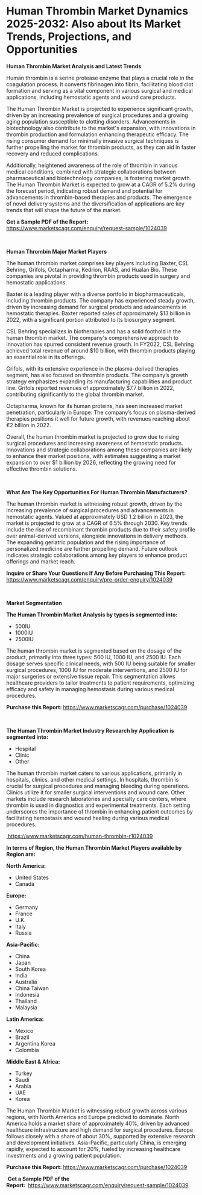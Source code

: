 <p><h1>Human Thrombin Market Dynamics 2025-2032: Also about Its Market Trends, Projections, and Opportunities</h1></p><p><strong>Human Thrombin Market Analysis and Latest Trends</strong></p>
<p><p>Human thrombin is a serine protease enzyme that plays a crucial role in the coagulation process. It converts fibrinogen into fibrin, facilitating blood clot formation and serving as a vital component in various surgical and medical applications, including hemostatic agents and wound care products.</p><p>The Human Thrombin Market is projected to experience significant growth, driven by an increasing prevalence of surgical procedures and a growing aging population susceptible to clotting disorders. Advancements in biotechnology also contribute to the market's expansion, with innovations in thrombin production and formulation enhancing therapeutic efficacy. The rising consumer demand for minimally invasive surgical techniques is further propelling the market for thrombin products, as they can aid in faster recovery and reduced complications.</p><p>Additionally, heightened awareness of the role of thrombin in various medical conditions, combined with strategic collaborations between pharmaceutical and biotechnology companies, is fostering market growth. The Human Thrombin Market is expected to grow at a CAGR of 5.2% during the forecast period, indicating robust demand and potential for advancements in thrombin-based therapies and products. The emergence of novel delivery systems and the diversification of applications are key trends that will shape the future of the market.</p></p>
<p><strong>Get a Sample PDF of the Report:&nbsp;</strong> <a href="https://www.marketscagr.com/enquiry/request-sample/1024039?utm_campaign=2951&utm_medium=2&utm_source=Github&utm_content=ia&utm_term=17042025&utm_id=human-thrombin">https://www.marketscagr.com/enquiry/request-sample/1024039</a></p>
<p>&nbsp;</p>
<p><strong>Human Thrombin Major Market Players</strong></p>
<p><p>The human thrombin market comprises key players including Baxter, CSL Behring, Grifols, Octapharma, Kedrion, RAAS, and Hualan Bio. These companies are pivotal in providing thrombin products used in surgery and hemostatic applications.</p><p>Baxter is a leading player with a diverse portfolio in biopharmaceuticals, including thrombin products. The company has experienced steady growth, driven by increasing demand for surgical products and advancements in hemostatic therapies. Baxter reported sales of approximately $13 billion in 2022, with a significant portion attributed to its biosurgery segment.</p><p>CSL Behring specializes in biotherapies and has a solid foothold in the human thrombin market. The company's comprehensive approach to innovation has spurred consistent revenue growth. In FY2022, CSL Behring achieved total revenue of around $10 billion, with thrombin products playing an essential role in its offerings.</p><p>Grifols, with its extensive experience in the plasma-derived therapies segment, has also focused on thrombin products. The company’s growth strategy emphasizes expanding its manufacturing capabilities and product line. Grifols reported revenues of approximately $7.7 billion in 2022, contributing significantly to the global thrombin market.</p><p>Octapharma, known for its human proteins, has seen increased market penetration, particularly in Europe. The company’s focus on plasma-derived therapies positions it well for future growth, with revenues reaching about €2 billion in 2022.</p><p>Overall, the human thrombin market is projected to grow due to rising surgical procedures and increasing awareness of hemostatic products. Innovations and strategic collaborations among these companies are likely to enhance their market positions, with estimates suggesting a market expansion to over $1 billion by 2026, reflecting the growing need for effective thrombin solutions.</p></p>
<p>&nbsp;</p>
<p><strong>What Are The Key Opportunities For Human Thrombin Manufacturers?</strong></p>
<p><p>The human thrombin market is witnessing robust growth, driven by the increasing prevalence of surgical procedures and advancements in hemostatic agents. Valued at approximately USD 1.2 billion in 2023, the market is projected to grow at a CAGR of 6.5% through 2030. Key trends include the rise of recombinant thrombin products due to their safety profile over animal-derived versions, alongside innovations in delivery methods. The expanding geriatric population and the rising importance of personalized medicine are further propelling demand. Future outlook indicates strategic collaborations among key players to enhance product offerings and market reach.</p></p>
<p><strong>Inquire or Share Your Questions If Any Before Purchasing This Report:</strong> <a href="https://www.marketscagr.com/enquiry/pre-order-enquiry/1024039?utm_campaign=2951&utm_medium=2&utm_source=Github&utm_content=ia&utm_term=17042025&utm_id=human-thrombin">https://www.marketscagr.com/enquiry/pre-order-enquiry/1024039</a></p>
<p>&nbsp;</p>
<p><strong>Market Segmentation</strong></p>
<p><strong>The Human Thrombin Market Analysis by types is segmented into:</strong></p>
<p><ul><li>500IU</li><li>1000IU</li><li>2500IU</li></ul></p>
<p><p>The human thrombin market is segmented based on the dosage of the product, primarily into three types: 500 IU, 1000 IU, and 2500 IU. Each dosage serves specific clinical needs, with 500 IU being suitable for smaller surgical procedures, 1000 IU for moderate interventions, and 2500 IU for major surgeries or extensive tissue repair. This segmentation allows healthcare providers to tailor treatments to patient requirements, optimizing efficacy and safety in managing hemostasis during various medical procedures.</p></p>
<p><strong>Purchase this Report:&nbsp;</strong><a href="https://www.marketscagr.com/purchase/1024039?utm_campaign=2951&utm_medium=2&utm_source=Github&utm_content=ia&utm_term=17042025&utm_id=human-thrombin">https://www.marketscagr.com/purchase/1024039</a></p>
<p>&nbsp;</p>
<p><strong>The Human Thrombin Market Industry Research by Application is segmented into:</strong></p>
<p><ul><li>Hospital</li><li>Clinic</li><li>Other</li></ul></p>
<p><p>The human thrombin market caters to various applications, primarily in hospitals, clinics, and other medical settings. In hospitals, thrombin is crucial for surgical procedures and managing bleeding during operations. Clinics utilize it for smaller surgical interventions and wound care. Other markets include research laboratories and specialty care centers, where thrombin is used in diagnostics and experimental treatments. Each setting underscores the importance of thrombin in enhancing patient outcomes by facilitating hemostasis and wound healing during various medical procedures.</p></p>
<p><a href="https://www.marketscagr.com/human-thrombin-r1024039?utm_campaign=2951&utm_medium=2&utm_source=Github&utm_content=ia&utm_term=17042025&utm_id=human-thrombin">&nbsp;https://www.marketscagr.com/human-thrombin-r1024039</a></p>
<p><strong>In terms of Region, the Human Thrombin Market Players available by Region are:</strong></p>
<p>
    <p> <strong> North America: </strong>
        <ul>
            <li>United States</li>
            <li>Canada</li>
        </ul>
        </p> 
    <p> <strong> Europe: </strong>
        <ul>
            <li>Germany</li>
            <li>France</li>
            <li>U.K.</li>
            <li>Italy</li>
            <li>Russia</li>
        </ul>
        </p> 
    <p> <strong> Asia-Pacific: </strong>
        <ul>
            <li>China</li>
            <li>Japan</li>
            <li>South Korea</li>
            <li>India</li>
            <li>Australia</li>
            <li>China Taiwan</li>
            <li>Indonesia</li>
            <li>Thailand</li>
            <li>Malaysia</li>
        </ul>
        </p> 
    <p> <strong> Latin America: </strong>
        <ul>
            <li>Mexico</li>
            <li>Brazil</li>
            <li>Argentina Korea</li>
            <li>Colombia</li>
        </ul>
        </p> 
    <p> <strong> Middle East & Africa: </strong>
        <ul>
            <li>Turkey</li>
            <li>Saudi</li>
            <li>Arabia</li>
            <li>UAE</li>
            <li>Korea</li>
        </ul>
    </p>
    </p>
<p><p>The Human Thrombin Market is witnessing robust growth across various regions, with North America and Europe predicted to dominate. North America holds a market share of approximately 40%, driven by advanced healthcare infrastructure and high demand for surgical procedures. Europe follows closely with a share of about 30%, supported by extensive research and development initiatives. Asia-Pacific, particularly China, is emerging rapidly, expected to account for 20%, fueled by increasing healthcare investments and a growing patient population.</p></p>
<p><strong>Purchase this Report: </strong><a href="https://www.marketscagr.com/purchase/1024039?utm_campaign=2951&utm_medium=2&utm_source=Github&utm_content=ia&utm_term=17042025&utm_id=human-thrombin">https://www.marketscagr.com/purchase/1024039</a></p>
<p>&nbsp;<strong>Get a Sample PDF of the Report:&nbsp;&nbsp;</strong><a href="https://www.marketscagr.com/enquiry/request-sample/1024039?utm_campaign=2951&utm_medium=2&utm_source=Github&utm_content=ia&utm_term=17042025&utm_id=human-thrombin">https://www.marketscagr.com/enquiry/request-sample/1024039</a></p>
<p><strong></strong></p>
<p><p></p><p></p><p></p></p>